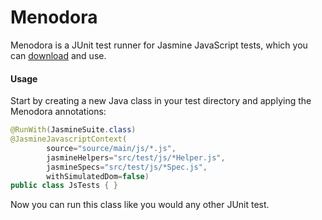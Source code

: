 Menodora
=====
Menodora is a JUnit test runner for Jasmine JavaScript tests, which you can [download] and use.

#### Usage

Start by creating a new Java class in your test directory and applying the Menodora annotations:
```Java
@RunWith(JasmineSuite.class)
@JasmineJavascriptContext(
        source="source/main/js/*.js",
        jasmineHelpers="src/test/js/*Helper.js",
        jasmineSpecs="src/test/js/*Spec.js",
        withSimulatedDom=false)
public class JsTests { }
```
Now you can run this class like you would any other JUnit test.

[download]: https://github.com/netmelody/panto/downloads
